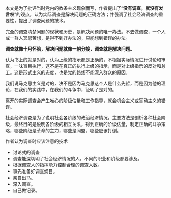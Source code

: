  本文是为了批评当时党内的教条主义现象而写，作者提出了“**没有调查，就没有发言权**”的观点，认为实际调查是解决问题的正确方法；并强调了社会经济调查的重要性，提出了调查问题的技术。



完全的调查清楚问题的现状和历史，是解决问题的唯一办法。不去做调查，一个人或一群人冥思苦想，是得不到好办法的，只能想到错误的办法。



**调查就像十月怀胎，解决问题就像一朝分娩，调查就是解决问题。**



认为书上的就是对的，认为上级的指示都是正确的，不根据实际情况进行讨论和审查，一味盲目执行，这不是在真正的执行上级的指示，而是对上级指示的反对和怠工。这是形式主义的态度，也是党的路线不能深入群众的原因。



我们说马克思主义是对的，决不是因为马克思这个人是什么先哲，而是因为他的理论，在我们的实践中，在我们的斗争中，证明了是对的。



离开的实际调查会产生唯心的阶级估量和工作指导，就会机会主义或盲动主义的错误。



社会经济调查是为了说明社会各阶级的政治经济情况，主要方法是剖析各种社会阶级，最终目的是说明各阶级的相互关系，得到正确的阶级估量，制定正确的斗争策略，哪些阶级是革命的主力，哪些是同盟，哪些应该打倒。



作者认为调查时应该注意的技术

+ 讨论式的调查
+ 调查能深切明了社会经济情况的人。不同的职业和阶级都要涉及。
+ 根据调查人的指挥能力控制合理的调查人数。
+ 事先准备好调查纲目。
+ 亲自出马。
+ 深入调查。
+ 自己做记录。





